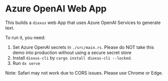 # Azure OpenAI Web App

This builds a `dioxus` web App that uses Azure OpenAI Services to generate text.

To run it, you need:
1. Set Azure OpenAI secrets in `./src/main.rs`. Please do NOT take this demo into production without using a secure secret store
2. Install `dioxus-cli` by `cargo install dioxus-cli --locked`.
3. Run `dx serve`

Note: Safari may not work due to CORS issues. Please use Chrome or Edge.